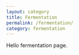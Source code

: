 ```yaml
---
layout: category
title: Fermentation
permalink: /fermentation/
category: fermentation
---
```


Hello fermentation page.